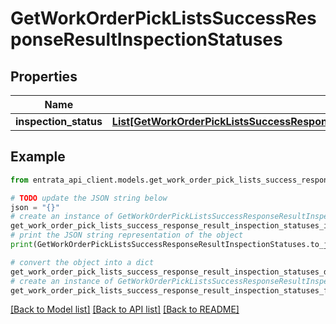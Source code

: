 # GetWorkOrderPickListsSuccessResponseResultInspectionStatuses


## Properties

Name | Type | Description | Notes
------------ | ------------- | ------------- | -------------
**inspection_status** | [**List[GetWorkOrderPickListsSuccessResponseResultInspectionStatusesInspectionStatusInner]**](GetWorkOrderPickListsSuccessResponseResultInspectionStatusesInspectionStatusInner.md) |  | 

## Example

```python
from entrata_api_client.models.get_work_order_pick_lists_success_response_result_inspection_statuses import GetWorkOrderPickListsSuccessResponseResultInspectionStatuses

# TODO update the JSON string below
json = "{}"
# create an instance of GetWorkOrderPickListsSuccessResponseResultInspectionStatuses from a JSON string
get_work_order_pick_lists_success_response_result_inspection_statuses_instance = GetWorkOrderPickListsSuccessResponseResultInspectionStatuses.from_json(json)
# print the JSON string representation of the object
print(GetWorkOrderPickListsSuccessResponseResultInspectionStatuses.to_json())

# convert the object into a dict
get_work_order_pick_lists_success_response_result_inspection_statuses_dict = get_work_order_pick_lists_success_response_result_inspection_statuses_instance.to_dict()
# create an instance of GetWorkOrderPickListsSuccessResponseResultInspectionStatuses from a dict
get_work_order_pick_lists_success_response_result_inspection_statuses_from_dict = GetWorkOrderPickListsSuccessResponseResultInspectionStatuses.from_dict(get_work_order_pick_lists_success_response_result_inspection_statuses_dict)
```
[[Back to Model list]](../README.md#documentation-for-models) [[Back to API list]](../README.md#documentation-for-api-endpoints) [[Back to README]](../README.md)



